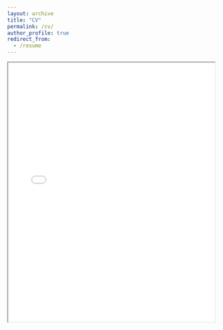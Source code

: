 ```yaml
---
layout: archive
title: "CV"
permalink: /cv/
author_profile: true
redirect_from:
  - /resume
---
```


<iframe src="/files/CV25.pdf" width="95%" height="600px">
    
